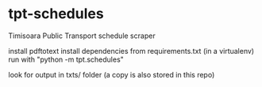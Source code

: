 # tpt-schedules
Timisoara Public Transport schedule scraper

install pdftotext
install dependencies from requirements.txt (in a virtualenv)
run with "python -m tpt.schedules"

look for output in txts/ folder (a copy is also stored in this repo)
